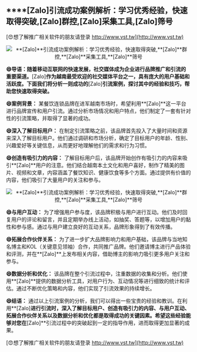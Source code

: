 ## ****[Zalo]**引流成功案例解析：学习优秀经验，快速取得突破,**[Zalo]**群控,**[Zalo]**采集工具,**[Zalo]**筛号**

[😍想了解推广相关软件的朋友请登录 http://www.vst.tw](http://www.vst.tw)

 <center><img src="https://vst.tw/MP4/tuiguang/png/7.png" alt="**[Zalo]**引流成功案例解析：学习优秀经验，快速取得突破,**[Zalo]**群控,**[Zalo]**采集工具,**[Zalo]**筛号"></center>

**😄导语：随着移动互联网的快速发展，社交媒体成为企业进行品牌推广和引流的重要渠道。**[Zalo]**作为越南最受欢迎的社交媒体平台之一，具有庞大的用户基础和活跃度。下面我们将分析一则成功的**[Zalo]**引流案例，探讨其中的经验和技巧，帮助您快速取得突破。**

**😄案例背景：**
某餐饮连锁品牌在进军越南市场时，希望利用**[Zalo]**这一平台进行品牌宣传和用户引流。通过分析市场情况和用户特点，他们制定了一套有针对性的引流策略，并取得了显著的成功。

**😄深入了解目标用户：**
在制定引流策略之前，该品牌首先投入了大量时间和资源来深入了解目标用户。他们通过调研和市场分析，确定了目标用户的年龄、性别、兴趣爱好等关键信息，从而更好地理解他们的需求和行为习惯。

**😄创造有吸引力的内容：**
了解目标用户后，该品牌开始创作有吸引力的内容来吸引**[Zalo]**用户的注意。他们结合越南本土文化和用户喜好，制作了精美的图片、视频和文章，内容涵盖了餐饮知识、健康饮食等多个方面。通过提供有价值的内容，他们吸引了大量用户的关注和参与。

 <center><img src="https://vst.tw/MP4/tuiguang/png/3.png" alt="**[Zalo]**引流成功案例解析：学习优秀经验，快速取得突破,**[Zalo]**群控,**[Zalo]**采集工具,**[Zalo]**筛号"></center>

**😄与用户互动：**
为了增强用户参与度，该品牌积极与用户进行互动。他们及时回复用户的评论和留言，并且定期举办线上活动，如抽奖、答题等，以增加用户的黏性和参与感。通过与用户建立良好的互动关系，品牌形象得到了有效传播。

**😄拓展合作伙伴关系：**
为了进一步扩大品牌影响力和用户基础，该品牌与当地知名博主和KOL（关键意见领袖）合作，共同推广品牌。他们邀请博主进行产品体验和评测，并在**[Zalo]**上发布相关内容，借助博主的影响力吸引更多用户关注和参与。

**😄数据分析和优化：**
该品牌在整个引流过程中，注重数据的收集和分析。他们使用**[Zalo]**提供的数据分析工具，对用户行为、互动情况等进行细致的统计和评估。通过不断优化策略和内容，他们实现了引流效果的持续增长。

**😄结语：**
通过以上引流案例的分析，我们可以得出一些宝贵的经验和教训。在利用**[Zalo]**进行引流时，深入了解目标用户、创造有吸引力的内容、与用户互动、拓展合作伙伴关系以及数据分析和优化都是取得成功的关键因素。希望这些经验能够对您在**[Zalo]**引流过程中的突破起到一定的指导作用，进而取得更加显著的成果。

[😍想了解推广相关软件的朋友请登录 http://www.vst.tw](http://www.vst.tw)



